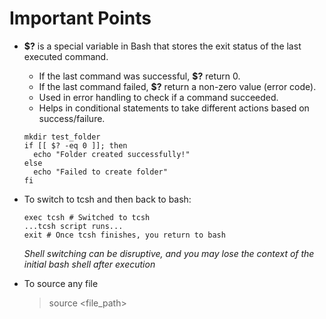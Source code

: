 # Important Points

- **$?** is a special variable in Bash that stores the exit status of the last executed command.
  - If the last command was successful, **$?** return 0.
  - If the last command failed, **$?** return a non-zero value (error code).
  - Used in error handling to check if a command succeeded.
  - Helps in conditional statements to take different actions based on success/failure.

  ```
  mkdir test_folder
  if [[ $? -eq 0 ]]; then
    echo "Folder created successfully!"
  else 
    echo "Failed to create folder"
  fi
  ```
- To switch to tcsh and then back to bash:
  ```
  exec tcsh # Switched to tcsh
  ...tcsh script runs...
  exit # Once tcsh finishes, you return to bash
  ```
  *Shell switching can be disruptive, and you may lose the context of the initial bash shell after execution*

- To source any file
  > source <file_path>
